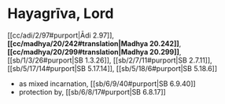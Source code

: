 # Hayagrīva, Lord

[[cc/adi/2/97#purport|Ādi 2.97]], **[[cc/madhya/20/242#translation|Madhya 20.242]]**, **[[cc/madhya/20/299#translation|Madhya 20.299]]**, [[sb/1/3/26#purport|SB 1.3.26]], [[sb/2/7/11#purport|SB 2.7.11]], [[sb/5/17/14#purport|SB 5.17.14]], [[sb/5/18/6#purport|SB 5.18.6]]

* as mixed incarnation, [[sb/6/9/40#purport|SB 6.9.40]]
* protection by, [[sb/6/8/17#purport|SB 6.8.17]]
